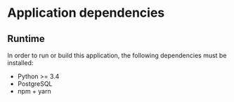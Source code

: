 # Application dependencies

## Runtime

In order to run or build this application, the following dependencies must be installed:

 - Python >= 3.4
 - PostgreSQL
 - npm + yarn
